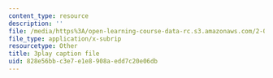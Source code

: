 ```yaml
---
content_type: resource
description: ''
file: /media/https%3A/open-learning-course-data-rc.s3.amazonaws.com/2-003sc-engineering-dynamics-fall-2011/828e56bbc3e7e1e8908aedd7c20e06db_OxcCPTc_bXw.srt
file_type: application/x-subrip
resourcetype: Other
title: 3play caption file
uid: 828e56bb-c3e7-e1e8-908a-edd7c20e06db
---
```

